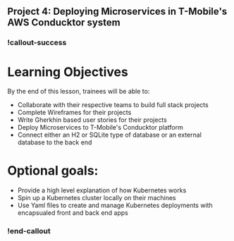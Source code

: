 ## Project 4:  Deploying Microservices in T-Mobile's AWS Conducktor system

### !callout-success
# Learning Objectives
By the end of this lesson, trainees will be able to:
- Collaborate with their respective teams to build full stack projects
- Complete Wireframes for their projects
- Write Gherkhin based user stories for their projects
- Deploy Microservices to T-Mobile's Conducktor platform 
- Connect either an H2 or SQLite type of database or an external database to the back end

# Optional goals: 
- Provide a high level explanation of how Kubernetes works
- Spin up a Kubernetes cluster locally on their machines
- Use Yaml files to create and manage Kubernetes deployments with encapsualed front and back end apps
### !end-callout

 
